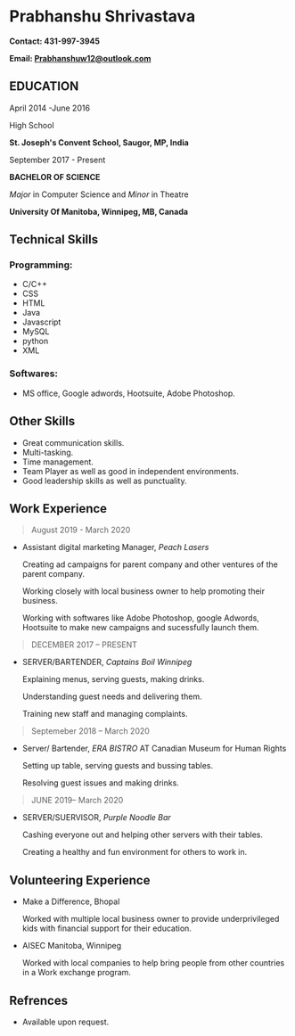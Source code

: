 # Prabhanshu Shrivastava
__Contact: 431-997-3945__

**Email: Prabhanshuw12@outlook.com** 

## EDUCATION

April 2014 -June 2016

High School 

**St. Joseph's Convent School, Saugor, MP, India**

September 2017 - Present

**BACHELOR OF SCIENCE**

*Major* in Computer Science and *Minor* in Theatre

**University Of Manitoba, Winnipeg, MB, Canada**


## Technical Skills
### Programming:
* C/C++  
* CSS
* HTML
* Java
* Javascript
* MySQL
* python
* XML 

### Softwares:
* MS office, Google adwords, Hootsuite, Adobe Photoshop.


## Other Skills
*	Great communication skills.
*	Multi-tasking.
*   Time management.
*	Team Player as well as good in independent environments.
*	Good leadership skills as well as punctuality.

##  Work Experience

> August 2019 - March 2020 

* Assistant digital marketing Manager, *Peach Lasers*

    Creating ad campaigns for parent company and other ventures of the parent company.
    
    Working closely with local business owner to help promoting their      business.
    
    Working with softwares like Adobe Photoshop, google Adwords, Hootsuite to make new campaigns and sucessfully launch them. 
    
 >DECEMBER 2017 – PRESENT

* SERVER/BARTENDER, *Captains Boil Winnipeg*
    
    Explaining menus, serving guests, making drinks.
    
    Understanding guest needs and delivering them.
    
    Training new staff and managing complaints.
    
> Septemeber 2018 – March 2020

* Server/ Bartender, *ERA BISTRO* AT Canadian Museum for Human Rights

    Setting up table, serving  guests and bussing tables.
    
    Resolving guest issues and making drinks.
    
>JUNE 2019– March 2020

*   SERVER/SUERVISOR, *Purple Noodle Bar*
    
    Cashing everyone out and helping other servers with their tables.        
    
    Creating a healthy and fun environment for others to work in.


##  Volunteering Experience

* Make a Difference, Bhopal
    
    Worked with multiple local business owner to provide underprivileged kids with financial support for their education.  
    
* AISEC Manitoba, Winnipeg

    Worked with local companies to help bring people from other countries in a Work exchange program.
    
    
##  Refrences

* Available upon request.

